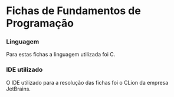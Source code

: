 # Fichas de Fundamentos de Programação

### Linguagem

Para estas fichas a linguagem utilizada foi C.

### IDE utilizado

O IDE utilizado para a resolução das fichas foi o CLion da empresa JetBrains.
